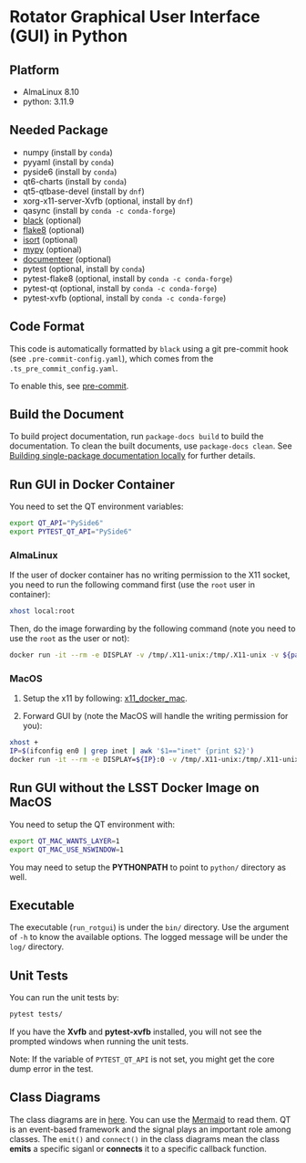 # Rotator Graphical User Interface (GUI) in Python

## Platform

- AlmaLinux 8.10
- python: 3.11.9

## Needed Package

- numpy (install by `conda`)
- pyyaml (install by `conda`)
- pyside6 (install by `conda`)
- qt6-charts (install by `conda`)
- qt5-qtbase-devel (install by `dnf`)
- xorg-x11-server-Xvfb (optional, install by `dnf`)
- qasync (install by `conda -c conda-forge`)
- [black](https://github.com/psf/black) (optional)
- [flake8](https://github.com/PyCQA/flake8) (optional)
- [isort](https://github.com/PyCQA/isort) (optional)
- [mypy](https://github.com/python/mypy) (optional)
- [documenteer](https://github.com/lsst-sqre/documenteer) (optional)
- pytest (optional, install by `conda`)
- pytest-flake8 (optional, install by `conda -c conda-forge`)
- pytest-qt (optional, install by `conda -c conda-forge`)
- pytest-xvfb (optional, install by `conda -c conda-forge`)

## Code Format

This code is automatically formatted by `black` using a git pre-commit hook (see `.pre-commit-config.yaml`), which comes from the `.ts_pre_commit_config.yaml`.

To enable this, see [pre-commit](https://pre-commit.com).

## Build the Document

To build project documentation, run `package-docs build` to build the documentation.
To clean the built documents, use `package-docs clean`.
See [Building single-package documentation locally](https://developer.lsst.io/stack/building-single-package-docs.html) for further details.

## Run GUI in Docker Container

You need to set the QT environment variables:

```bash
export QT_API="PySide6"
export PYTEST_QT_API="PySide6"
```

### AlmaLinux

If the user of docker container has no writing permission to the X11 socket, you need to run the following command first (use the `root` user in container):

```bash
xhost local:root
```

Then, do the image forwarding by the following command (note you need to use the `root` as the user or not):

```bash
docker run -it --rm -e DISPLAY -v /tmp/.X11-unix:/tmp/.X11-unix -v ${path_to_this_package}:${path_of_package_in_container} ${docker_image}:${image_tag}
```

### MacOS

1. Setup the x11 by following: [x11_docker_mac](https://gist.github.com/cschiewek/246a244ba23da8b9f0e7b11a68bf3285).

2. Forward GUI by (note the MacOS will handle the writing permission for you):

```bash
xhost +
IP=$(ifconfig en0 | grep inet | awk '$1=="inet" {print $2}')
docker run -it --rm -e DISPLAY=${IP}:0 -v /tmp/.X11-unix:/tmp/.X11-unix -v ${path_to_this_package}:${path_of_package_in_container} ${docker_image}:${image_tag}
```

## Run GUI without the LSST Docker Image on MacOS

You need to setup the QT environment with:

```bash
export QT_MAC_WANTS_LAYER=1
export QT_MAC_USE_NSWINDOW=1
```

You may need to setup the **PYTHONPATH** to point to `python/` directory as well.

## Executable

The executable (`run_rotgui`) is under the `bin/` directory.
Use the argument of `-h` to know the available options.
The logged message will be under the `log/` directory.

## Unit Tests

You can run the unit tests by:

```bash
pytest tests/
```

If you have the **Xvfb** and **pytest-xvfb** installed, you will not see the prompted windows when running the unit tests.

Note: If the variable of `PYTEST_QT_API` is not set, you might get the core dump error in the test.

## Class Diagrams

The class diagrams are in [here](doc/uml).
You can use the [Mermaid](https://mermaid.live) to read them.
QT is an event-based framework and the signal plays an important role among classes.
The `emit()` and `connect()` in the class diagrams mean the class **emits** a specific siganl or **connects** it to a specific callback function.
